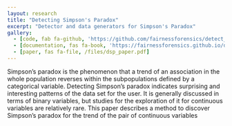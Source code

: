 ```yaml
---
layout: research
title: "Detecting Simpson's Paradox"
excerpt: "Detector and data generators for Simpson's Paradox"
gallery:
  - [code, fab fa-github, 'https://github.com/fairnessforensics/detect_simpsons_paradox']
  - [documentation, fas fa-book, 'https://fairnessforensics.github.io/detect_simpsons_paradox/html/index.html']
  - [paper, fas fa-file, /files/dsp_paper.pdf]
---
```



Simpson’s paradox is the phenomenon that a trend of an association
in the whole population reverses within the subpopulations
defined by a categorical variable. Detecting Simpson’s
paradox indicates surprising and interesting patterns of
the data set for the user. It is generally discussed in terms of
binary variables, but studies for the exploration of it for continuous
variables are relatively rare. This paper describes a
method to discover Simpson’s paradox for the trend of the
pair of continuous variables
